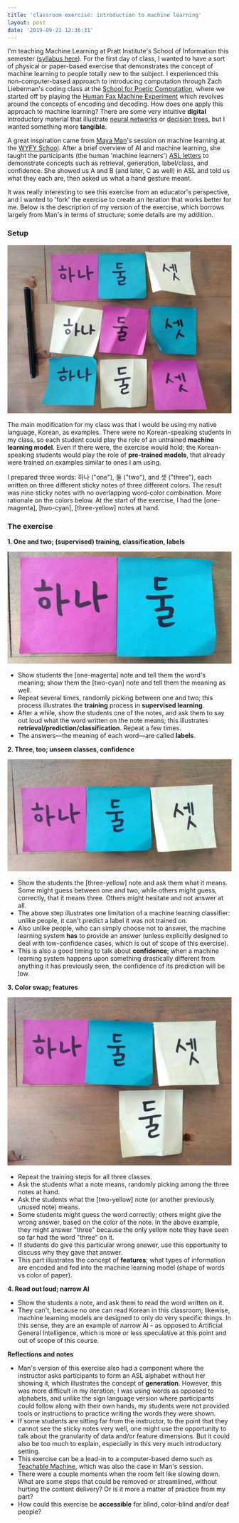 ```yaml
---
title: 'classroom exercise: introduction to machine learning'
layout: post
date: '2019-09-21 12:36:31'
---
```


I'm teaching Machine Learning at Pratt Institute's School of Information this semester ([syllabus here](/projects/machine-learning-pratt-si-fall-19)). For the first day of class, I wanted to have a sort of physical or paper-based exercise that demonstrates the concept of machine learning to people totally new to the subject. I experienced this non-computer-based approach to introducing computation through Zach Lieberman's coding class at the [School for Poetic Computation](https://blog.sfpc.io/post/165486473766/fall-2017-week-1), where we started off by playing the [Human Fax Machine Experiment](http://lucasihlein.net/The-Human-Fax-Machine-Experiment) which revolves around the concepts of encoding and decoding. How does one apply this approach to machine learning? There are some very intuitive **digital** introductory material that illustrate [neural networks](https://teachablemachine.withgoogle.com/) or [decision trees](http://www.r2d3.us/visual-intro-to-machine-learning-part-1/), but I wanted something more **tangible**. 

A great inspiration came from [Maya Man](http://mayaontheinter.net/)'s session on machine learning at the [WYFY School](http://www.bufubyusforus.com/thewyfyschool). After a brief overview of AI and machine learning, she taught the participants (the human 'machine learners') [ASL letters](https://www.handspeak.com/spell/index.php?id=spell-asl) to demonstrate concepts such as retrieval, generation, label/class, and confidence. She showed us A and B (and later, C as well) in ASL and told us what they each are, then asked us what a hand gesture meant. 

It was really interesting to see this exercise from an educator's perspective, and I wanted to 'fork' the exercise to create an iteration that works better for me. Below is the description of my version of the exercise, which borrows largely from Man's in terms of structure; some details are my addition.

### Setup

![Image showing nine sticky notes with different word-color combinations; the written words are 하나 ("one"), 둘 ("two"), and 셋 ("three).](/assets/pratt-fall19/ml-stickynoteexercise-setup.jpg)

The main modification for my class was that I would be using my native language, Korean, as examples. There were no Korean-speaking students in my class, so each student could play the role of an untrained **machine learning model**. Even if there were, the exercise would hold; the Korean-speaking students would play the role of **pre-trained models**, that already were trained on examples similar to ones I am using.

I prepared three words: 하나 ("one"), 둘 ("two"), and 셋 ("three"), each written on three different sticky notes of three different colors. The result was nine sticky notes with no overlapping word-color combination. More rationale on the colors below. At the start of the exercise, I had the [one-magenta], [two-cyan], [three-yellow] notes at hand.

### The exercise

**1. One and two; (supervised) training, classification, labels**

![Image showing two sticky notes with the words "one" and "two," respectively.](/assets/pratt-fall19/ml-stickynoteexercise-onetwo.jpg)

- Show students the [one-magenta] note and tell them the word's meaning; show them the [two-cyan] note and tell them the meaning as well.
- Repeat several times, randomly picking between one and two; this process illustrates the **training** process in **supervised learning**.
- After a while, show the students one of the notes, and ask them to say out loud what the word written on the note means; this illustrates **retrieval/prediction/classification**. Repeat a few times.
- The answers—the meaning of each word—are called **labels**.

**2. Three, too; unseen classes, confidence**

![Image showing three sticky notes with the words "one," "two," and "three" respectively.](/assets/pratt-fall19/ml-stickynoteexercise-onetwothree.jpg)

- Show the students the [three-yellow] note and ask them what it means. Some might guess between one and two, while others might guess, correctly, that it means three. Others might hesitate and not answer at all.
- The above step illustrates one limitation of a machine learning classifier: unlike people, it can't predict a label it was not trained on.
- Also unlike people, who can simply choose not to answer, the machine learning system **has** to provide an answer (unless explicitly designed to deal with low-confidence cases, which is out of scope of this exercise).
- This is also a good timing to talk about **confidence**; when a machine learning system happens upon something drastically different from anything it has previously seen, the confidence of its prediction will be low.

**3. Color swap; features**

![Image showing four sticky notes with the words "one," "two," "three," and "two" respectively. The "three" and one of the two "two" notes are of the same color.](/assets/pratt-fall19/ml-stickynoteexercise-colorswap.jpg)

- Repeat the training steps for all three classes. 
- Ask the students what a note means, randomly picking among the three notes at hand.
- Ask the students what the [two-yellow] note (or another previously unused note) means.
- Some students might guess the word correctly; others might give the wrong answer, based on the color of the note. In the above example, they might answer "three" because the only yellow note they have seen so far had the word "three" on it.
- If students do give this particular wrong answer, use this opportunity to discuss why they gave that answer.
- This part illustrates the concept of **features**; what types of information are encoded and fed into the machine learning model (shape of words vs color of paper). 

**4. Read out loud; narrow AI**

- Show the students a note, and ask them to read the word written on it. 
- They can't, because no one can read Korean in this classroom; likewise, machine learning models are designed to only do very specific things. In this sense, they are an example of narrow AI - as opposed to Artificial General Intelligence, which is more or less speculative at this point and out of scope of this course.

**Reflections and notes**

- Man's version of this exercise also had a component where the instructor asks participants to form an ASL alphabet without her showing it, which illustrates the concept of **generation**. However, this was more difficult in my iteration; I was using words as opposed to alphabets, and unlike the sign language version where participants could follow along with their own hands, my students were not provided tools or instructions to practice writing the words they were shown.
- If some students are sitting far from the instructor, to the point that they cannot see the sticky notes very well, one might use the opportunity to talk about the granularity of data and/or feature dimensions. But it could also be too much to explain, especially in this very much introductory setting.
- This exercise can be a lead-in to a computer-based demo such as [Teachable Machine](https://teachablemachine.withgoogle.com/), which was also the case in Man's session.
- There were a couple moments when the room felt like slowing down. What are some steps that could be removed or streamlined, without hurting the content delivery? Or is it more a matter of practice from my part?
- How could this exercise be **accessible** for blind, color-blind and/or deaf people?
